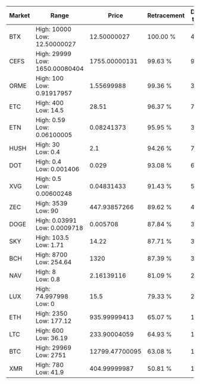 | Market | Range | Price| Retracement | Doubles to 50% |
| --- | --- | --- | --- | --- |
| BTX | High: 10000<br />Low: 12.50000027 | 12.50000027 | 100.00 % | 400.50 |
| CEFS | High: 29999<br />Low: 1650.00080404 | 1755.00000131 | 99.63 % | 9.02 |
| ORME | High: 100<br />Low: 0.91917957 | 1.55699988 | 99.36 % | 32.41 |
| ETC | High: 400<br />Low: 14.5 | 28.51 | 96.37 % | 7.27 |
| ETN | High: 0.59<br />Low: 0.06100005 | 0.08241373 | 95.95 % | 3.95 |
| HUSH | High: 30<br />Low: 0.4 | 2.1 | 94.26 % | 7.24 |
| DOT | High: 0.4<br />Low: 0.001406 | 0.029 | 93.08 % | 6.92 |
| XVG | High: 0.5<br />Low: 0.00600248 | 0.04831433 | 91.43 % | 5.24 |
| ZEC | High: 3539<br />Low: 90 | 447.93857266 | 89.62 % | 4.05 |
| DOGE | High: 0.03991<br />Low: 0.0009718 | 0.005708 | 87.84 % | 3.58 |
| SKY | High: 103.5<br />Low: 1.71 | 14.22 | 87.71 % | 3.70 |
| BCH | High: 8700<br />Low: 254.64 | 1320 | 87.39 % | 3.39 |
| NAV | High: 8<br />Low: 0.8 | 2.16139116 | 81.09 % | 2.04 |
| LUX | High: 74.997998<br />Low: 0 | 15.5 | 79.33 % | 2.42 |
| ETH | High: 2350<br />Low: 177.12 | 935.99999413 | 65.07 % | 1.35 |
| LTC | High: 600<br />Low: 36.19 | 233.90004059 | 64.93 % | 1.36 |
| BTC | High: 29969<br />Low: 2751 | 12799.47700095 | 63.08 % | 1.28 |
| XMR | High: 780<br />Low: 41.9 | 404.99999987 | 50.81 % | 1.01 |
